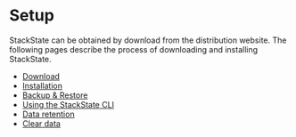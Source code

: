 # Setup

StackState can be obtained by download from the distribution website. The following pages describe the process of downloading and installing StackState.‌

* ​[Download](download.md)​
* ​[Installation](installation/)​
* ​[Backup & Restore](backup_restore/)​
* ​[Using the StackState CLI](cli.md)​
* ​[Data retention](retention.md)​
* ​[Clear data](clear_data.md)​

